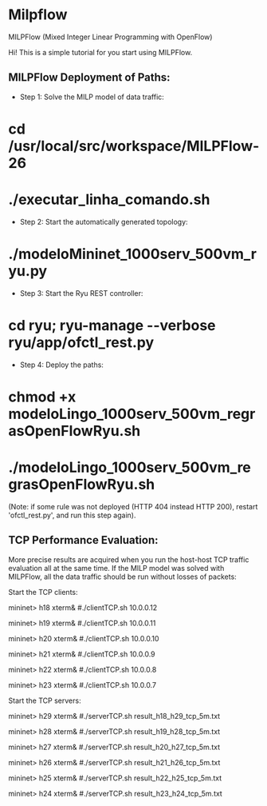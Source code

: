 Milpflow 
========

MILPFlow (Mixed Integer Linear Programming with OpenFlow)

Hi! This is a simple tutorial for you start using MILPFlow.


MILPFlow Deployment of Paths:
----------------------------

* Step 1: Solve the MILP model of data traffic:
# cd /usr/local/src/workspace/MILPFlow-26
# ./executar_linha_comando.sh

* Step 2: Start the automatically generated topology:
# ./modeloMininet_1000serv_500vm_ryu.py

* Step 3: Start the Ryu REST controller:
# cd ryu; ryu-manage --verbose ryu/app/ofctl_rest.py

* Step 4: Deploy the paths:
# chmod +x modeloLingo_1000serv_500vm_regrasOpenFlowRyu.sh
# ./modeloLingo_1000serv_500vm_regrasOpenFlowRyu.sh
(Note: if some rule was not deployed (HTTP 404 instead HTTP 200), restart 'ofctl_rest.py', and run this step again).



TCP Performance Evaluation:
--------------------------

More precise results are acquired when you run the host-host TCP traffic evaluation all at the same time. If the MILP model was solved with MILPFlow, all the data traffic should be run without losses of packets:

Start the TCP clients:

mininet> h18 xterm&
#./clientTCP.sh 10.0.0.12

mininet> h19 xterm&
#./clientTCP.sh 10.0.0.11

mininet> h20 xterm&
#./clientTCP.sh 10.0.0.10

mininet> h21 xterm&
#./clientTCP.sh 10.0.0.9

mininet> h22 xterm&
#./clientTCP.sh 10.0.0.8

mininet> h23 xterm&
#./clientTCP.sh 10.0.0.7


Start the TCP servers:

mininet> h29 xterm&
#./serverTCP.sh result_h18_h29_tcp_5m.txt

mininet> h28 xterm&
#./serverTCP.sh result_h19_h28_tcp_5m.txt

mininet> h27 xterm&
#./serverTCP.sh result_h20_h27_tcp_5m.txt

mininet> h26 xterm&
#./serverTCP.sh result_h21_h26_tcp_5m.txt

mininet> h25 xterm&
#./serverTCP.sh result_h22_h25_tcp_5m.txt

mininet> h24 xterm&
#./serverTCP.sh result_h23_h24_tcp_5m.txt

